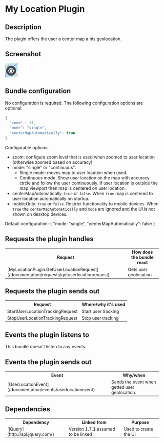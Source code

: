 # My Location Plugin

## Description

The plugin offers the user a center map a his geolocation.

## Screenshot

![screenshot](images/mylocationplugin.png)

## Bundle configuration

No configuration is required. The following configuration options are optional:

```javascript
{
  "zoom" : 11,
  "mode": "single", 
  "centerMapAutomatically": true
}
```

Configurable options:
* zoom: configure zoom level that is used when zoomed to user location (otherwise zoomed based on accuracy)
* mode: "single" or "continuous". 
    * Single mode: moves map to user location when used. 
    * Continuous mode: Show user location on the map with accuracy circle and follow the user continuously. If user location is outside the map viewport then map is centered on user location.
* centerMapAutomatically: `true` or `false`. When `true` map is centered to user location automatically on startup.
* mobileOnly: `true` or `false`. Restrict functionality to mobile devices. When `true` the `centerMapAutomatically` and `mode` are ignored and the UI is not shown on desktop devices.

Default configuration:
{
  "mode: "single",
  "centerMapAutomatically": false
}

## Requests the plugin handles

<table class="table">
  <tr>
    <th>Request</th><th>How does the bundle react</th>
  </tr>
  <tr>
    <td> [MyLocationPlugin.GetUserLocationRequest](/documentation/requests/getuserlocationrequest) </td><td> Gets user geolocation</td>
  </tr>
</table>

## Requests the plugin sends out

<table class="table">
  <tr>
    <th>Request</th><th>Where/why it's used</th>
  </tr>
  <tr>
    <td>StartUserLocationTrackingRequest</td><td>Start user tracking</td>
  </tr>
  <tr>
    <td>StopUserLocationTrackingRequest</td><td>Stop user tracking</td>
  </tr>
</table>

## Events the plugin listens to

This bundle doesn't listen to any events.

## Events the plugin sends out

<table class="table">
  <tr>
    <th>Event</th><th>Why/when</th>
  </tr>
  <tr>
    <td>[UserLocationEvent](/documentation/events/userlocationevent)</td>
    <td>Sends the event when getted user geolocation.</td>
  </tr>
</table>


## Dependencies

<table class="table">
  <tr>
    <th>Dependency</th><th>Linked from</th><th>Purpose</th>
  </tr>
  <tr>
    <td> [jQuery](http://api.jquery.com/) </td>
    <td> Version 1.7.1 assumed to be linked </td>
    <td> Used to create the UI</td>
  </tr>
</table>
